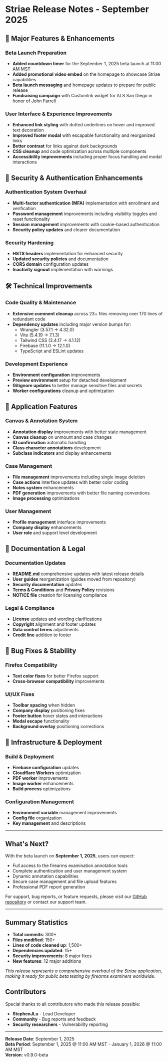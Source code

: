 # Striae Release Notes - September 2025

## 🎉 Major Features & Enhancements

### Beta Launch Preparation

- **Added countdown timer** for the September 1, 2025 beta launch at 11:00 AM MST
- **Added promotional video embed** on the homepage to showcase Striae capabilities
- **Beta launch messaging** and homepage updates to prepare for public release
- **Fundraising campaign** with CustomInk widget for ALS San Diego in honor of John Farrell

### User Interface & Experience Improvements

- **Enhanced link styling** with dotted underlines on hover and improved text decoration
- **Improved footer modal** with escapable functionality and reorganized links
- **Better contrast** for links against dark backgrounds
- **CSS cleanup** and code optimization across multiple components
- **Accessibility improvements** including proper focus handling and modal interactions

## 🔐 Security & Authentication Enhancements

### Authentication System Overhaul

- **Multi-factor authentication (MFA)** implementation with enrollment and verification
- **Password management** improvements including visibility toggles and reset functionality
- **Session management** improvements with cookie-based authentication
- **Security policy updates** and clearer documentation

### Security Hardening

- **HSTS headers** implementation for enhanced security
- **Updated security policies** and documentation
- **CORS domain** configuration updates
- **Inactivity signout** implementation with warnings

## 🛠️ Technical Improvements

### Code Quality & Maintenance

- **Extensive comment cleanup** across 23+ files removing over 170 lines of redundant code
- **Dependency updates** including major version bumps for:
  - Wrangler (3.57.1 → 4.32.0)
  - Vite (5.4.19 → 7.1.3)
  - Tailwind CSS (3.4.17 → 4.1.12)
  - Firebase (11.1.0 → 12.1.0)
  - TypeScript and ESLint updates

### Development Experience

- **Environment configuration** improvements
- **Preview environment** setup for detached development
- **Gitignore updates** to better manage sensitive files and secrets
- **Worker configurations** cleanup and optimization

## 📱 Application Features

### Canvas & Annotation System

- **Annotation display** improvements with better state management
- **Canvas cleanup** on unmount and case changes
- **ID confirmation** automatic handling
- **Class character annotations** development
- **Subclass indicators** and display enhancements

### Case Management

- **File management** improvements including single image deletion
- **Case actions** interface updates with better color coding
- **Notes system** enhancements
- **PDF generation** improvements with better file naming conventions
- **Image processing** optimizations

### User Management

- **Profile management** interface improvements
- **Company display** enhancements
- **User role** and support level development

## 📄 Documentation & Legal

### Documentation Updates

- **README.md** comprehensive updates with latest release details
- **User guides** reorganization (guides moved from repository)
- **Security documentation** updates
- **Terms & Conditions** and **Privacy Policy** revisions
- **NOTICE file** creation for licensing compliance

### Legal & Compliance

- **License** updates and wording clarifications
- **Copyright** alignment and footer updates
- **Data control terms** adjustments
- **Credit line** addition to footer

## 🐛 Bug Fixes & Stability

### Firefox Compatibility

- **Text color fixes** for better Firefox support
- **Cross-browser compatibility** improvements

### UI/UX Fixes

- **Toolbar spacing** when hidden
- **Company display** positioning fixes
- **Footer button** hover states and interactions
- **Modal escape** functionality
- **Background overlay** positioning corrections

## 🔧 Infrastructure & Deployment

### Build & Deployment

- **Firebase configuration** updates
- **Cloudflare Workers** optimization
- **PDF worker** improvements
- **Image worker** enhancements
- **Build process** optimizations

### Configuration Management

- **Environment variable** management improvements
- **Config file** organization
- **Key management** and descriptions

---

## What's Next?

With the beta launch on **September 1, 2025**, users can expect:

- Full access to the firearms examination annotation tools
- Complete authentication and user management system
- Dynamic annotation capabilities
- Secure case management and file upload features
- Professional PDF report generation

For support, bug reports, or feature requests, please visit our [GitHub repository](https://github.com/StephenJLu/striae) or contact our support team.

---

## Summary Statistics

- **Total commits**: 300+
- **Files modified**: 150+
- **Lines of code cleaned up**: 1,500+
- **Dependencies updated**: 15+
- **Security improvements**: 8 major fixes
- **New features**: 12 major additions

*This release represents a comprehensive overhaul of the Striae application, making it ready for public beta testing by firearms examiners worldwide.*

## Contributors

Special thanks to all contributors who made this release possible:

- **StephenJLu** - Lead Developer
- **Community** - Bug reports and feedback
- **Security researchers** - Vulnerability reporting

---

**Release Date**: September 1, 2025  
**Beta Period**: September 1, 2025 @ 11:00 AM MST - January 1, 2026 @ 11:00 AM MST  
**Version**: v0.9.0-beta
